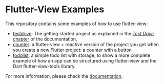 # Flutter-View Examples

This repository contains some examples of how to use flutter-view:

- [testdrive](https://github.com/flutter-view/examples/tree/master/testdrive): The getting started project as explained in the [*Test Drive* chapter](https://flutter-view.gitbook.io/project/get-started/test-drive) of the documentation.
- [counter](https://github.com/flutter-view/examples/tree/master/counter): a flutter-view + reactive version of the project you get when you create a new Flutter project: a counter with a button
- [todolist](https://github.com/flutter-view/examples/tree/master/todolist): a simple todo list with storage, to show a more complete example of how an app can be structured using flutter-view and the Dart flutter-view-tools library.

For more information, please check the [documentation](https://flutter-view.gitbook.io/project/).
